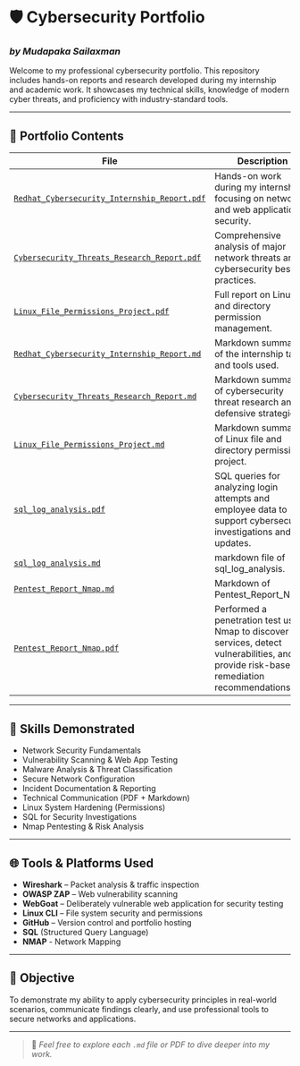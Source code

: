 # 🛡️ Cybersecurity Portfolio  
### _by Mudapaka Sailaxman_

Welcome to my professional cybersecurity portfolio. This repository includes hands-on reports and research developed during my internship and academic work. It showcases my technical skills, knowledge of modern cyber threats, and proficiency with industry-standard tools.

---

## 📁 Portfolio Contents

| File | Description |
|------|-------------|
| [`Redhat_Cybersecurity_Internship_Report.pdf`](./Redhat_Cybersecurity_Internship_Report.pdf) | Hands-on work during my internship, focusing on network and web application security. |
| [`Cybersecurity_Threats_Research_Report.pdf`](./Cybersecurity_Threats_Research_Report.pdf) | Comprehensive analysis of major network threats and cybersecurity best practices. |
| [`Linux_File_Permissions_Project.pdf`](./Linux_File_Permissions_Project.pdf) | Full report on Linux file and directory permission management. |
| [`Redhat_Cybersecurity_Internship_Report.md`](./Redhat_Cybersecurity_Internship_Report.md) | Markdown summary of the internship tasks and tools used. |
| [`Cybersecurity_Threats_Research_Report.md`](./Cybersecurity_Threats_Research_Report.md) | Markdown summary of cybersecurity threat research and defensive strategies. |
| [`Linux_File_Permissions_Project.md`](./Linux_File_Permissions_Project.md) | Markdown summary of Linux file and directory permission project. |
| [`sql_log_analysis.pdf`](./sql_log_analysis.pdf) | SQL queries for analyzing login attempts and employee data to support cybersecurity investigations and updates. |
| [`sql_log_analysis.md`](./sql_log_analysis.md) | markdown file of sql_log_analysis. |
| [`Pentest_Report_Nmap.md`](./Pentest_Report_Nmap.md) | Markdown of Pentest_Report_Nmap. |
| [`Pentest_Report_Nmap.pdf`](./Pentest_Report_Nmap.pdf) | Performed a penetration test using Nmap to discover services, detect vulnerabilities, and provide risk-based remediation recommendations. |
 
---

## 🧠 Skills Demonstrated

- Network Security Fundamentals
- Vulnerability Scanning & Web App Testing
- Malware Analysis & Threat Classification
- Secure Network Configuration
- Incident Documentation & Reporting
- Technical Communication (PDF + Markdown)
- Linux System Hardening (Permissions)
- SQL for Security Investigations
- Nmap Pentesting & Risk Analysis
---

## 🌐 Tools & Platforms Used

- **Wireshark** – Packet analysis & traffic inspection  
- **OWASP ZAP** – Web vulnerability scanning  
- **WebGoat** – Deliberately vulnerable web application for security testing  
- **Linux CLI** – File system security and permissions  
- **GitHub** – Version control and portfolio hosting
- **SQL** (Structured Query Language)
- **NMAP** - Network Mapping
---

## 🎯 Objective

To demonstrate my ability to apply cybersecurity principles in real-world scenarios, communicate findings clearly, and use professional tools to secure networks and applications.

---

> 📝 _Feel free to explore each `.md` file or PDF to dive deeper into my work._
